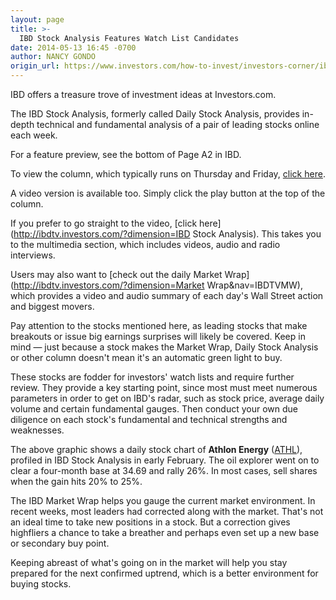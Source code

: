 ```yaml
---
layout: page
title: >-
  IBD Stock Analysis Features Watch List Candidates
date: 2014-05-13 16:45 -0700
author: NANCY GONDO
origin_url: https://www.investors.com/how-to-invest/investors-corner/ibd-stock-analysis-features-watch-list-candidates
---
```





IBD offers a treasure trove of investment ideas at Investors.com.


The IBD Stock Analysis, formerly called Daily Stock Analysis, provides in-depth technical and fundamental analysis of a pair of leading stocks online each week.


For a feature preview, see the bottom of Page A2 in IBD.


To view the column, which typically runs on Thursday and Friday, [click here](http://education.investors.com/ibd-stock-analysis.htm).


A video version is available too. Simply click the play button at the top of the column.


If you prefer to go straight to the video, [click here](http://ibdtv.investors.com/?dimension=IBD Stock Analysis). This takes you to the multimedia section, which includes videos, audio and radio interviews.


Users may also want to [check out the daily Market Wrap](http://ibdtv.investors.com/?dimension=Market Wrap&nav=IBDTVMW), which provides a video and audio summary of each day's Wall Street action and biggest movers.


Pay attention to the stocks mentioned here, as leading stocks that make breakouts or issue big earnings surprises will likely be covered. Keep in mind — just because a stock makes the Market Wrap, Daily Stock Analysis or other column doesn't mean it's an automatic green light to buy.


These stocks are fodder for investors' watch lists and require further review. They provide a key starting point, since most must meet numerous parameters in order to get on IBD's radar, such as stock price, average daily volume and certain fundamental gauges. Then conduct your own due diligence on each stock's fundamental and technical strengths and weaknesses.


The above graphic shows a daily stock chart of **Athlon Energy** ([ATHL](https://research.investors.com/quote.aspx?symbol=ATHL)), profiled in IBD Stock Analysis in early February. The oil explorer went on to clear a four-month base at 34.69 and rally 26%. In most cases, sell shares when the gain hits 20% to 25%.


The IBD Market Wrap helps you gauge the current market environment. In recent weeks, most leaders had corrected along with the market. That's not an ideal time to take new positions in a stock. But a correction gives highfliers a chance to take a breather and perhaps even set up a new base or secondary buy point.


Keeping abreast of what's going on in the market will help you stay prepared for the next confirmed uptrend, which is a better environment for buying stocks.




